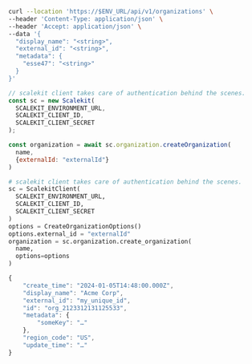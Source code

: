 
<CodeWithHeader method="post" endpoint="/api/v1/organizations">
<Tabs groupId="tech-stack" querystring>
<TabItem value="curl" label="cURL">

```bash showLineNumbers
curl --location 'https://$ENV_URL/api/v1/organizations' \
--header 'Content-Type: application/json' \
--header 'Accept: application/json' \
--data '{
  "display_name": "<string>",
  "external_id": "<string>",
  "metadata": {
    "esse47": "<string>"
  }
}'
```

</TabItem>
<TabItem value="nodejs" label="Node.js">

```js showLineNumbers
// scalekit client takes care of authentication behind the scenes.
const sc = new Scalekit(
  SCALEKIT_ENVIRONMENT_URL,
  SCALEKIT_CLIENT_ID,
  SCALEKIT_CLIENT_SECRET
);

const organization = await sc.organization.createOrganization(
  name, 
  {externalId: "externalId"}
)
```

</TabItem>
<TabItem value="py" label="Python">

```python showLineNumbers
# scalekit client takes care of authentication behind the scenes.
sc = ScalekitClient(
  SCALEKIT_ENVIRONMENT_URL,
  SCALEKIT_CLIENT_ID,
  SCALEKIT_CLIENT_SECRET
)
options = CreateOrganizationOptions()
options.external_id = "externalId"
organization = sc.organization.create_organization(
  name, 
  options=options
)
```

</TabItem>
</Tabs>
</CodeWithHeader>
<CodeWithHeader title="Response">

```js
{
    "create_time": "2024-01-05T14:48:00.000Z",
    "display_name": "Acme Corp",
    "external_id": "my_unique_id",
    "id": "org_2123312131125533",
    "metadata": {
        "someKey": "…"
    },
    "region_code": "US",
    "update_time": "…"
}
```

</CodeWithHeader>
